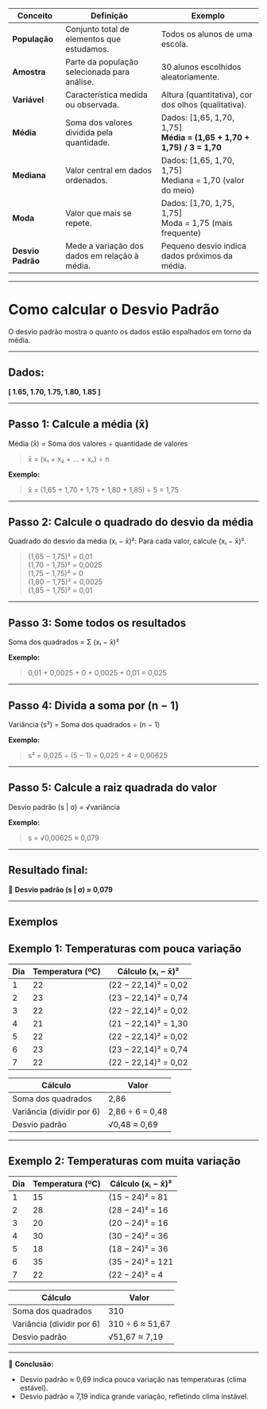 | Conceito       | Definição                                     | Exemplo                                                         |
|----------------|----------------------------------------------|----------------------------------------------------------------|
| **População**  | Conjunto total de elementos que estudamos.  | Todos os alunos de uma escola.                                  |
| **Amostra**    | Parte da população selecionada para análise. | 30 alunos escolhidos aleatoriamente.                            |
| **Variável**   | Característica medida ou observada.          | Altura (quantitativa), cor dos olhos (qualitativa).            |
| **Média**      | Soma dos valores dividida pela quantidade.    | Dados: [1,65, 1,70, 1,75]<br>**Média = (1,65 + 1,70 + 1,75) / 3 = 1,70** |
| **Mediana**    | Valor central em dados ordenados.              | Dados: [1,65, 1,70, 1,75]<br>Mediana = 1,70 (valor do meio)    |
| **Moda**       | Valor que mais se repete.                      | Dados: [1,70, 1,75, 1,75]<br>Moda = 1,75 (mais frequente)      |
| **Desvio Padrão** | Mede a variação dos dados em relação à média.| Pequeno desvio indica dados próximos da média.                  |

---

# Como calcular o Desvio Padrão

O desvio padrão mostra o quanto os dados estão espalhados em torno da média.

---

## Dados:
**[ 1.65, 1.70, 1.75, 1.80, 1.85 ]**

---

## Passo 1: Calcule a média (x̄)
Média (x̄) = Soma dos valores ÷ quantidade de valores  
> x̄ = (x₁ + x₂ + ... + xₙ) ÷ n

**Exemplo:**  
> x̄ = (1,65 + 1,70 + 1,75 + 1,80 + 1,85) ÷ 5 = 1,75

---

## Passo 2: Calcule o quadrado do desvio da média

Quadrado do desvio da média (xᵢ − x̄)²: Para cada valor, calcule (xᵢ − x̄)².

> (1,65 − 1,75)² = 0,01  
> (1,70 − 1,75)² = 0,0025  
> (1,75 − 1,75)² = 0  
> (1,80 − 1,75)² = 0,0025  
> (1,85 − 1,75)² = 0,01

---

## Passo 3: Some todos os resultados

Soma dos quadrados = Σ (xᵢ − x̄)²

**Exemplo:**  
> 0,01 + 0,0025 + 0 + 0,0025 + 0,01 = 0,025

---

## Passo 4: Divida a soma por (n − 1)

Variância (s²) = Soma dos quadrados ÷ (n − 1)

**Exemplo:**  
> s² = 0,025 ÷ (5 − 1) = 0,025 ÷ 4 = 0,00625

---

## Passo 5: Calcule a raiz quadrada do valor

Desvio padrão (s | σ) = √variância

**Exemplo:**  
> s = √0,00625 ≈ 0,079

---

## Resultado final:
🎯 **Desvio padrão (s | σ) ≈ 0,079**

---

## Exemplos

## Exemplo 1: Temperaturas com pouca variação

| Dia | Temperatura (ºC) | Cálculo (xᵢ − x̄)²          |
|-----|------------------|----------------------------|
| 1   | 22               | (22 − 22,14)² = 0,02       |
| 2   | 23               | (23 − 22,14)² = 0,74       |
| 3   | 22               | (22 − 22,14)² = 0,02       |
| 4   | 21               | (21 − 22,14)² = 1,30       |
| 5   | 22               | (22 − 22,14)² = 0,02       |
| 6   | 23               | (23 − 22,14)² = 0,74       |
| 7   | 22               | (22 − 22,14)² = 0,02       |

| Cálculo                   | Valor           |
|---------------------------|-----------------|
| Soma dos quadrados         | 2,86            |
| Variância (dividir por 6) | 2,86 ÷ 6 = 0,48 |
| Desvio padrão             | √0,48 ≈ 0,69    |

---

## Exemplo 2: Temperaturas com muita variação

| Dia | Temperatura (ºC) | Cálculo (xᵢ − x̄)²          |
|-----|------------------|----------------------------|
| 1   | 15               | (15 − 24)² = 81            |
| 2   | 28               | (28 − 24)² = 16            |
| 3   | 20               | (20 − 24)² = 16            |
| 4   | 30               | (30 − 24)² = 36            |
| 5   | 18               | (18 − 24)² = 36            |
| 6   | 35               | (35 − 24)² = 121           |
| 7   | 22               | (22 − 24)² = 4             |

| Cálculo                   | Valor               |
|---------------------------|---------------------|
| Soma dos quadrados         | 310                 |
| Variância (dividir por 6) | 310 ÷ 6 ≈ 51,67     |
| Desvio padrão             | √51,67 ≈ 7,19       |

---

🎯 **Conclusão:**  
- Desvio padrão ≈ 0,69 indica pouca variação nas temperaturas (clima estável).  
- Desvio padrão ≈ 7,19 indica grande variação, refletindo clima instável.
